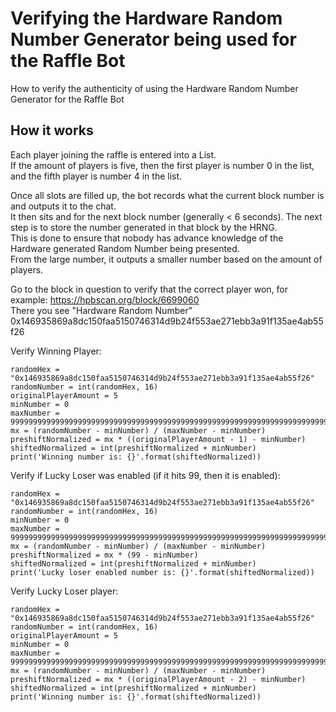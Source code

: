 # Verifying the Hardware Random Number Generator being used for the Raffle Bot
How to verify the authenticity of using the Hardware Random Number Generator for the Raffle Bot

## How it works
Each player joining the raffle is entered into a List.  
If the amount of players is five, then the first player is number 0 in the list, and the fifth player is number 4 in the list.  


Once all slots are filled up, the bot records what the current block number is and outputs it to the chat.  
It then sits and for the next block number (generally < 6 seconds). The next step is to store the number generated in that block by the HRNG.  
This is done to ensure that nobody has advance knowledge of the Hardware generated Random Number being presented.  
From the large number, it outputs a smaller number based on the amount of players.  


Go to the block in question to verify that the correct player won, for example: https://hpbscan.org/block/6699060  
There you see "Hardware Random Number" 0x146935869a8dc150faa5150746314d9b24f553ae271ebb3a91f135ae4ab55f26  
  
Verify Winning Player:  
```
randomHex = "0x146935869a8dc150faa5150746314d9b24f553ae271ebb3a91f135ae4ab55f26"
randomNumber = int(randomHex, 16)
originalPlayerAmount = 5
minNumber = 0
maxNumber = 99999999999999999999999999999999999999999999999999999999999999999999999999999
mx = (randomNumber - minNumber) / (maxNumber - minNumber)
preshiftNormalized = mx * ((originalPlayerAmount - 1) - minNumber)
shiftedNormalized = int(preshiftNormalized + minNumber)
print('Winning number is: {}'.format(shiftedNormalized))
```

Verify if Lucky Loser was enabled (if it hits 99, then it is enabled):  
```
randomHex = "0x146935869a8dc150faa5150746314d9b24f553ae271ebb3a91f135ae4ab55f26"
randomNumber = int(randomHex, 16)
minNumber = 0
maxNumber = 99999999999999999999999999999999999999999999999999999999999999999999999999999
mx = (randomNumber - minNumber) / (maxNumber - minNumber)
preshiftNormalized = mx * (99 - minNumber)
shiftedNormalized = int(preshiftNormalized + minNumber)
print('Lucky loser enabled number is: {}'.format(shiftedNormalized))
```

Verify Lucky Loser player:  
```
randomHex = "0x146935869a8dc150faa5150746314d9b24f553ae271ebb3a91f135ae4ab55f26"
randomNumber = int(randomHex, 16)
originalPlayerAmount = 5
minNumber = 0
maxNumber = 99999999999999999999999999999999999999999999999999999999999999999999999999999
mx = (randomNumber - minNumber) / (maxNumber - minNumber)
preshiftNormalized = mx * ((originalPlayerAmount - 2) - minNumber)
shiftedNormalized = int(preshiftNormalized + minNumber)
print('Winning number is: {}'.format(shiftedNormalized))
```
